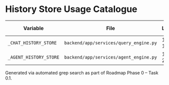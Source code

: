 # History Store Usage Catalogue

| Variable | File | Lines | Access Type |
|----------|------|-------|-------------|
| `_CHAT_HISTORY_STORE` | `backend/app/services/query_engine.py` | 119–126 | read / write |
| `_AGENT_HISTORY_STORE` | `backend/app/services/agent_engine.py` | 17–22 | read / write |

Generated via automated grep search as part of Roadmap Phase 0 – Task 0.1. 